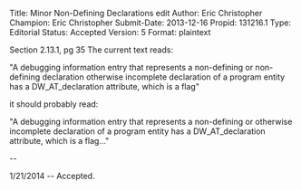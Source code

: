 Title:       Minor Non-Defining Declarations edit
Author:      Eric Christopher
Champion:    Eric Christopher
Submit-Date: 2013-12-16
Propid:      131216.1
Type:        Editorial
Status:      Accepted
Version:     5
Format:      plaintext

Section 2.13.1, pg 35
The current text reads:

"A debugging information entry that represents a non-defining or non-defining
declaration otherwise incomplete declaration of a program entity has a
DW_AT_declaration attribute, which is a flag"

it should probably read:

"A debugging information entry that represents a non-defining or otherwise 
incomplete declaration of a program entity has a DW_AT_declaration attribute, 
which is a flag..."

--

1/21/2014 -- Accepted.
